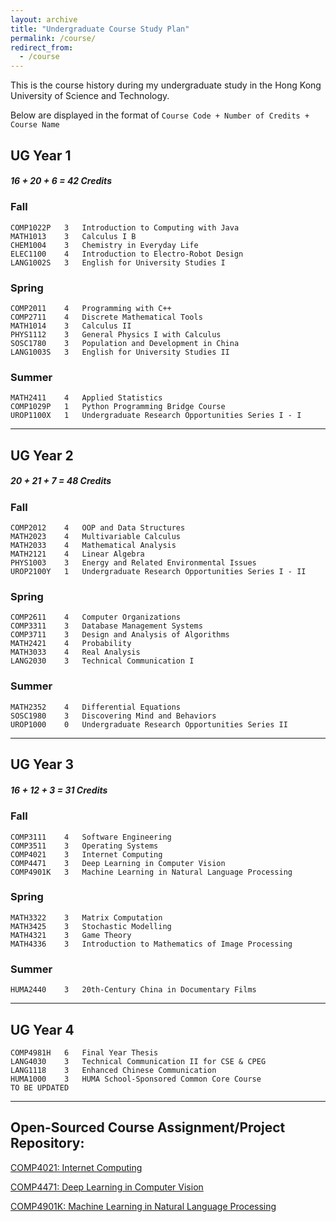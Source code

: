 ```yaml
---
layout: archive
title: "Undergraduate Course Study Plan"
permalink: /course/
redirect_from:
  - /course
---
```


This is the course history during my undergraduate study in the Hong Kong University of Science and Technology. 

Below are displayed in the format of
`Course Code + Number of Credits + Course Name`
## UG Year 1    
##### 16 + 20 + 6 = 42 Credits
### Fall   
```angular2html
COMP1022P   3   Introduction to Computing with Java
MATH1013    3   Calculus I B
CHEM1004    3   Chemistry in Everyday Life
ELEC1100    4   Introduction to Electro-Robot Design
LANG1002S   3   English for University Studies I
```
### Spring  
```angular2html
COMP2011    4   Programming with C++
COMP2711    4   Discrete Mathematical Tools
MATH1014    3   Calculus II
PHYS1112    3   General Physics I with Calculus
SOSC1780    3   Population and Development in China
LANG1003S   3   English for University Studies II
```
### Summer 
```angular2html
MATH2411    4   Applied Statistics
COMP1029P   1   Python Programming Bridge Course
UROP1100X   1   Undergraduate Research Opportunities Series I - I
```
---
## UG Year 2
##### 20 + 21 + 7 = 48 Credits
### Fall 
```angular2html
COMP2012    4   OOP and Data Structures
MATH2023    4   Multivariable Calculus
MATH2033    4   Mathematical Analysis
MATH2121    4   Linear Algebra
PHYS1003    3   Energy and Related Environmental Issues
UROP2100Y   1   Undergraduate Research Opportunities Series I - II
```
### Spring 
```angular2html
COMP2611    4   Computer Organizations
COMP3311    3   Database Management Systems
COMP3711    3   Design and Analysis of Algorithms
MATH2421    4   Probability
MATH3033    4   Real Analysis
LANG2030    3   Technical Communication I
```
### Summer 
```angular2html
MATH2352    4   Differential Equations
SOSC1980    3   Discovering Mind and Behaviors
UROP1000    0   Undergraduate Research Opportunities Series II
```
---
## UG Year 3
##### 16 + 12 + 3 = 31 Credits
### Fall 
```angular2html
COMP3111    4   Software Engineering
COMP3511    3   Operating Systems
COMP4021    3   Internet Computing
COMP4471    3   Deep Learning in Computer Vision
COMP4901K   3   Machine Learning in Natural Language Processing
```
### Spring
```angular2html
MATH3322    3   Matrix Computation
MATH3425    3   Stochastic Modelling
MATH4321    3   Game Theory
MATH4336    3   Introduction to Mathematics of Image Processing
```
### Summer
```angular2html
HUMA2440    3   20th-Century China in Documentary Films
```
---
## UG Year 4
```angular2html
COMP4981H   6   Final Year Thesis
LANG4030    3   Technical Communication II for CSE & CPEG
LANG1118    3   Enhanced Chinese Communication
HUMA1000    3   HUMA School-Sponsored Common Core Course
TO BE UPDATED
```
---

## Open-Sourced Course Assignment/Project Repository:
[COMP4021: Internet Computing](https://github.com/MighTy-Weaver/COMP4021-2020Fall) 

[COMP4471: Deep Learning in Computer Vision](https://github.com/MighTy-Weaver/COMP4471-2020Fall)

[COMP4901K: Machine Learning in Natural Language Processing](https://github.com/MighTy-Weaver/COVID19-NER)
